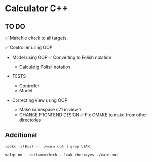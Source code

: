 # Calculator C++

## TO DO

✅ Makefile check to all targets.

✅ Controller using OOP

- Model using OOP
    ✅ Converting to Polish notation
    - Calculatig Polish notation

- TESTS
    - Controller 
    - Model

- Correcting View using OOP 
    - Make namespace s21 in view ?
    - CHANGE FRONTEND DESIGN
    ✅ Fix CMAKE to make from other directories   

## Additional 

`leaks -atExit -- ./main.out | grep LEAK:`

`valgrind --tool=memcheck --leak-check=yes ./main.out`